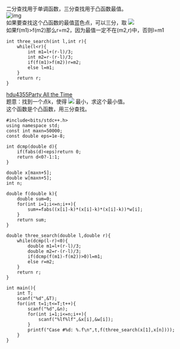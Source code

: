 二分查找用于单调函数，三分查找用于凸函数最值。  
![img](http://img.blog.csdn.net/20160820121347844)  
如果要查找这个凸函数的最值蓝色点，可以三分，取
<img src="http://chart.apis.google.com/chart?cht=tx&chl=m1%3Dl%2B%20%5Cfrac%7Br-l%7D%7B3%7D%2Cm2%3Dr-%20%5Cfrac%7Br-l%7D%7B3%7D">  
如果f(m1)>f(m2)那么r=m2，因为最值一定不在(m2,r)中，否则l=m1  
```
int three_search(int l,int r){
    while(l<r){
        int m1=l+(r-l)/3;
        int m2=r-(r-l)/3;
        if(f(m1)>f(m2))r=m2;
        else l=m1;
    }
    return r;
}
```

[hdu4355Party All the Time](http://acm.split.hdu.edu.cn/showproblem.php?pid=4355)  
题意：找到一个点k，使得
<img src="http://chart.apis.google.com/chart?cht=tx&chl=%5Csum_%7Bi%3D%20x_%7B1%7D%20%7D%5E%7Bx_%7Bn%7D%20%7D%20%7B%7Cx_%7Bi%7D-k%20%7C%7D%5E%7B3%7D%20%20w_%7Bi%7D%20">
最小，求这个最小值。  
这个函数是个凸函数，用三分查找。  
```
#include<bits/stdc++.h>
using namespace std;
const int maxn=50000;
const double eps=1e-8;

int dcmp(double d){
    if(fabs(d)<eps)return 0;
    return d<0?-1:1;
}

double x[maxn+5];
double w[maxn+5];
int n;

double f(double k){
    double sum=0;
    for(int i=1;i<=n;i++){
        sum+=fabs((x[i]-k)*(x[i]-k)*(x[i]-k))*w[i];
    }
    return sum;
}

double three_search(double l,double r){
    while(dcmp(l-r)<0){
        double m1=l+(r-l)/3;
        double m2=r-(r-l)/3;
        if(dcmp(f(m1)-f(m2))>0)l=m1;
        else r=m2;
    }
    return r;
}

int main(){
    int T;
    scanf("%d",&T);
    for(int t=1;t<=T;t++){
        scanf("%d",&n);
        for(int i=1;i<=n;i++){
            scanf("%lf%lf",&x[i],&w[i]);
        }
        printf("Case #%d: %.f\n",t,f(three_search(x[1],x[n])));
    }
}
```
